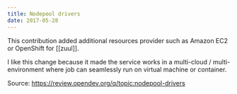 ```yaml
---
title: Nodepool drivers
date: 2017-05-28
---
```


This contribution added additional resources provider such as Amazon EC2 or OpenShift for [[zuul]].

I like this change because it made the service works in a multi-cloud / multi-environment where job can seamlessly run on virtual machine or container.

Source: https://review.opendev.org/q/topic:nodepool-drivers
